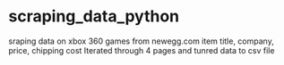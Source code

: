 # scraping_data_python
sraping data on xbox 360 games from newegg.com
item title, company, price, chipping cost
Iterated through 4 pages and tunred data to csv file
